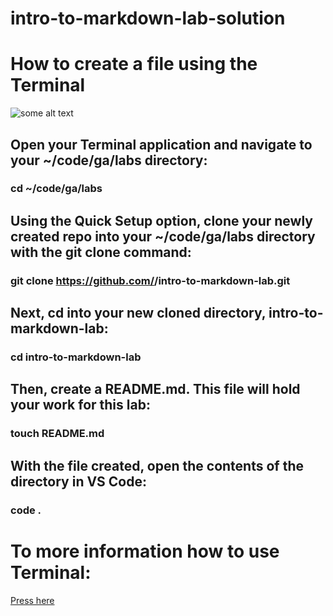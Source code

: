 # intro-to-markdown-lab-solution
# How to create a file using the Terminal
![some alt text](https://miro.medium.com/v2/resize:fit:1200/1*6RgqBaqPDU5wMAK8elKh8A.jpeg)
## Open your Terminal application and navigate to your ~/code/ga/labs directory:
### cd ~/code/ga/labs
## Using the Quick Setup option, clone your newly created repo into your ~/code/ga/labs directory with the git clone command:
### git clone https://github.com/<your-username>/intro-to-markdown-lab.git
## Next, cd into your new cloned directory, intro-to-markdown-lab:
### cd intro-to-markdown-lab
## Then, create a README.md. This file will hold your work for this lab:
### touch README.md
## With the file created, open the contents of the directory in VS Code:
### code .

# To more information how to use Terminal:
[Press here](https://www.geeksforgeeks.org/how-to-create-a-file-in-the-linux-using-the-terminal/)







